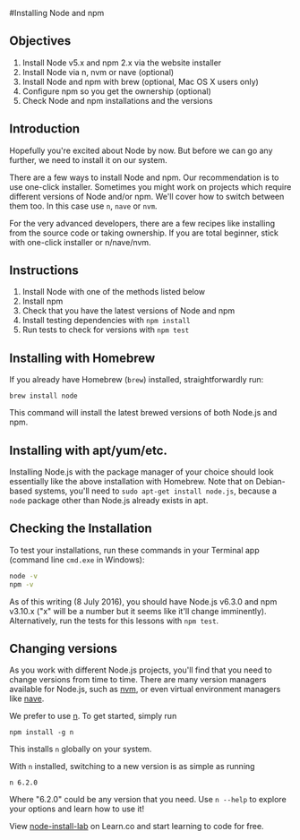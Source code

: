 #Installing Node and npm

## Objectives 

1. Install Node v5.x and npm 2.x via the website installer
1. Install Node via n, nvm or nave (optional)
1. Install Node and npm with brew (optional, Mac OS X users only)
1. Configure npm so you get the ownership (optional)
1. Check Node and npm installations and the versions

## Introduction

Hopefully you're excited about Node by now. But before we can go any further, we need to install it on our system.

There are a few ways to install Node and npm. Our recommendation is to use one-click installer. Sometimes you might work on projects which require different versions of Node and/or npm. We'll cover how to switch between them too. In this case use `n`, `nave` or `nvm`.

For the very advanced developers, there are a few recipes like installing from the source code or taking ownership. If you are total beginner, stick with one-click installer or n/nave/nvm.


## Instructions

1. Install Node with one of the methods listed below
2. Install npm
3. Check that you have the latest versions of Node and npm
4. Install testing dependencies with `npm install`
5. Run tests to check for versions with `npm test`


## Installing with Homebrew

If you already have Homebrew (`brew`) installed, straightforwardly run:

```
brew install node
```

This command will install the latest brewed versions of both Node.js and npm.

## Installing with apt/yum/etc.

Installing Node.js with the package manager of your choice should look essentially like the above installation with Homebrew. Note that on Debian-based systems, you'll need to `sudo apt-get install node.js`, because a `node` package other than Node.js already exists in apt.

## Checking the Installation

To test your installations, run these commands in your Terminal app (command line `cmd.exe` in Windows):

```bash
node -v
npm -v
```

As of this writing (8 July 2016), you should have Node.js v6.3.0 and npm v3.10.x ("x" will be a number but it seems like it'll change imminently). Alternatively, run the tests for this lessons with `npm test`.

## Changing versions

As you work with different Node.js projects, you'll find that you need to change versions from time to time. There are many version managers available for Node.js, such as [nvm](https://github.com/creationix/nvm), or even virtual environment managers like [nave](https://github.com/isaacs/nave).

We prefer to use [n](https://github.com/visionmedia/n). To get started, simply run

```
npm install -g n
```

This installs `n` globally on your system.

With `n` installed, switching to a new version is as simple as running

```
n 6.2.0
```

Where "6.2.0" could be any version that you need. Use `n --help` to explore your options and learn how to use it!

<p data-visibility='hidden'>View <a href='https://learn.co/lessons/node-install-lab' title='node-install-lab'>node-install-lab</a> on Learn.co and start learning to code for free.</p>

